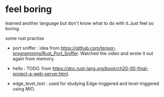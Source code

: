 # feel boring  
learned another language but don't know what to do with it.Just feel so boring.  

some rust practise  

- port sniffer : idea from https://github.com/tensor-programming/Rust_Port_Sniffer. Watched the video and wrote it out again from memory.  

- hello : TODO. from https://doc.rust-lang.org/book/ch20-00-final-project-a-web-server.html.

- edge_level_test : used for studying Edge-triggered and level-triggered using MIO.